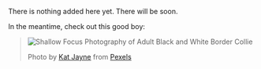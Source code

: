 There is nothing added here yet. There will be soon.

In the meantime, check out this good boy:

> ![Shallow Focus Photography of Adult Black and White Border Collie](https://images.pexels.com/photos/551628/pexels-photo-551628.jpeg?auto=compress&cs=tinysrgb&dpr=2&h=750&w=1260)
>
> Photo by [Kat Jayne](https://www.pexels.com/@katlovessteve?utm_content=attributionCopyText&utm_medium=referral&utm_source=pexels) from [Pexels](https://www.pexels.com/photo/animal-blur-canine-close-up-551628/?utm_content=attributionCopyText&utm_medium=referral&utm_source=pexels)